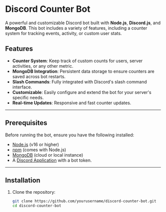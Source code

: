 # Discord Counter Bot

A powerful and customizable Discord bot built with **Node.js**, **Discord.js**, and **MongoDB**. This bot includes a variety of features, including a counter system for tracking events, activity, or custom user stats.

## Features

- **Counter System**: Keep track of custom counts for users, server activities, or any other metric.
- **MongoDB Integration**: Persistent data storage to ensure counters are saved across bot restarts.
- **Slash Commands**: Fully integrated with Discord's slash command interface.
- **Customizable**: Easily configure and extend the bot for your server's specific needs.
- **Real-time Updates**: Responsive and fast counter updates.

---

## Prerequisites

Before running the bot, ensure you have the following installed:

- [Node.js](https://nodejs.org/) (v16 or higher)
- [npm](https://www.npmjs.com/) (comes with Node.js)
- [MongoDB](https://www.mongodb.com/) (cloud or local instance)
- A [Discord Application](https://discord.com/developers/applications) with a bot token.

---

## Installation

1. Clone the repository:
   ```bash
   git clone https://github.com/yourusername/discord-counter-bot.git
   cd discord-counter-bot
